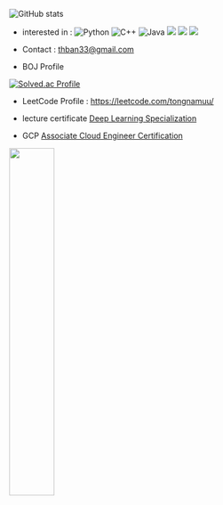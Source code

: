 ![GitHub stats](https://github-readme-stats.vercel.app/api?username=tongnamuu&show_icons=true&theme=synthwave)


- interested in : ![Python](https://img.shields.io/badge/-Python-green) ![C++](https://img.shields.io/badge/-C++-blue) ![Java](https://img.shields.io/badge/-Java-orange) ![](https://img.shields.io/badge/-Algorithm-purple) ![](https://img.shields.io/badge/-Spring%20Boot-yellowgreen) ![](https://img.shields.io/badge/-MSA-lightgrey) 
- Contact : thban33@gmail.com



- BOJ Profile

[![Solved.ac Profile](http://mazassumnida.wtf/api/v2/generate_badge?boj=tongnamuu)](https://solved.ac/tongnamuu/)


- LeetCode Profile : https://leetcode.com/tongnamuu/



- lecture certificate
[Deep Learning Specialization](https://www.credly.com/badges/b1c03045-859e-48de-9652-ab60b4f1f06a/public_url)

- GCP
  [Associate Cloud Engineer Certification](https://www.credly.com/badges/813f8734-96a6-4826-bb6b-40d98320624c/public_url)

<img src="https://github.com/user-attachments/assets/0915acb9-292c-4973-bf4a-73e918329c19" width="40%" href="https://www.credly.com/badges/813f8734-96a6-4826-bb6b-40d98320624c/public_url">
